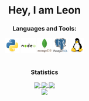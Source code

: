 <h1 align="center">Hey, I am Leon</h1>

<h3 align="center">Languages and Tools:</h3>
<p align="center">
<img src="https://raw.githubusercontent.com/teamedwardforever/Readme-Generator/71f25dd8b98329b168142a6b782a107b75eab178/svg/Skills/Languages/python-original.svg" alt="Python" width="40" height="40"/>
<img src="https://raw.githubusercontent.com/teamedwardforever/Readme-Generator/71f25dd8b98329b168142a6b782a107b75eab178/svg/Skills/Backend/nodejs-original-wordmark.svg" alt="NodeJs" width="40" height="40"/>
<img src="https://raw.githubusercontent.com/teamedwardforever/Readme-Generator/71f25dd8b98329b168142a6b782a107b75eab178/svg/Skills/Database/mongodb-original-wordmark.svg" alt="Mongodb" width="40" height="40"/>
<img src="https://raw.githubusercontent.com/teamedwardforever/Readme-Generator/71f25dd8b98329b168142a6b782a107b75eab178/svg/Skills/Database/postgresql-original-wordmark.svg" alt="Postgresql" width="40" height="40"/>
<img src="https://raw.githubusercontent.com/teamedwardforever/Readme-Generator/71f25dd8b98329b168142a6b782a107b75eab178/svg/Skills/Other/linux-original.svg" alt="Linux" width="40" height="40"/>
</p>

<h1></h1><h3 align="center">Statistics</h3>
<div align="center">
<a href="https://github.com/fcksecurity">
<img align="center" src="http://github-profile-summary-cards.vercel.app/api/cards/stats?username=fcksecurity&theme=tokyonight" height="180em" />
<img align="center" src="http://github-profile-summary-cards.vercel.app/api/cards/repos-per-language?username=fcksecurity&theme=tokyonight" height="180em" />
<img align="center" src="http://github-profile-summary-cards.vercel.app/api/cards/productive-time?username=fcksecurity&theme=tokyonight" height="180em" />
<br>
<img align="center" src="http://github-profile-summary-cards.vercel.app/api/cards/profile-details?username=fcksecurity&theme=tokyonight" height="180em" />
</div>
